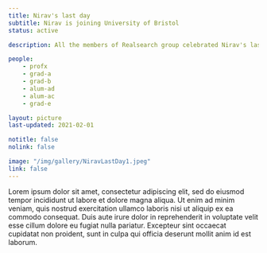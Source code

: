 ```yaml
---
title: Nirav's last day
subtitle: Nirav is joining University of Bristol
status: active

description: All the members of Realsearch group celebrated Nirav's last day at NCSU seminar room with plethora of delicious foods!. 

people:
    - profx
    - grad-a
    - grad-b
    - alum-ad
    - alum-ac
    - grad-e

layout: picture
last-updated: 2021-02-01

notitle: false
nolink: false 

image: "/img/gallery/NiravLastDay1.jpeg"
link: false
---
```


Lorem ipsum dolor sit amet, consectetur adipiscing elit, sed do eiusmod tempor incididunt ut labore et dolore magna aliqua. Ut enim ad minim veniam, quis nostrud exercitation ullamco laboris nisi ut aliquip ex ea commodo consequat. Duis aute irure dolor in reprehenderit in voluptate velit esse cillum dolore eu fugiat nulla pariatur. Excepteur sint occaecat cupidatat non proident, sunt in culpa qui officia deserunt mollit anim id est laborum.
